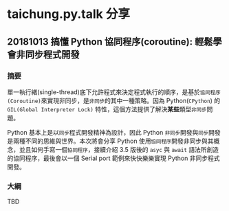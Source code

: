 # taichung.py.talk 分享


## 20181013 搞懂 Python 協同程序(coroutine): 輕鬆學會非同步程式開發 


### 摘要

單一執行緒(single-thread)底下允許程式來決定程式執行的順序，是基於`協同程序(Coroutine)`來實現非同步，是`非同步`的其中一種策略。因為 Python(`CPython`) 的 `GIL(Global Interpreter Lock)` 特性，這個方法提供了解決**某些**類型`非同步`問題。

Python 基本上是以`同步`程式開發精神為設計，因此 Python `非同步`開發與`同步`開發是兩種不同的思維與世界。本次將會分享 Python 使用`協同程序`開發非同步與其概念，並且如何手寫一個`協同程序`，接續介紹 3.5 版後的 `asyc` 與 `await` 語法所創造的協同程序，最後會以一個 Serial port 範例來快快樂樂實現 Python 非同步程式開發。


### 大綱

TBD